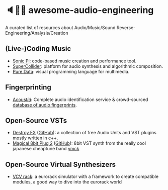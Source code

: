# 🔈👨‍🔬 awesome-audio-engineering

A curated list of resources about Audio/Music/Sound Reverse-Engineering/Analysis/Creation

## (Live-)Coding Music

* [Sonic Pi](https://sonic-pi.net/): code-based music creation and performance tool.
* [SuperCollider](https://supercollider.github.io/): platform for audio synthesis and algorithmic composition.
* [Pure Data](https://puredata.info/): visual programming language for multimedia.

## Fingerprinting

* [Acoust*id*](https://acoustid.org/): Complete audio identification service & crowd-sourced [database of audio fingerprints](https://acoustid.org/database).

## Open-Source VSTs

* [Destroy FX](http://destroyfx.org/) ([GitHub](https://github.com/sophiapoirier/destroyfx)): a collection of free Audio Units and VST plugins mostly written in c++.
* [Magical 8bit Plug 2](https://ymck.net/app/magical-8bit-plug-en/) ([GitHub](https://github.com/yokemura/Magical8bitPlug2)): 8bit VST synth from the really cool japanese cheaptune band [ymck](http://ymck.net/)

## Open-Source Virtual Synthesizers

* [VCV rack](https://vcvrack.com/): a eurorack simulator with a framework to create compatible modules, a good way to dive into the eurorack world
